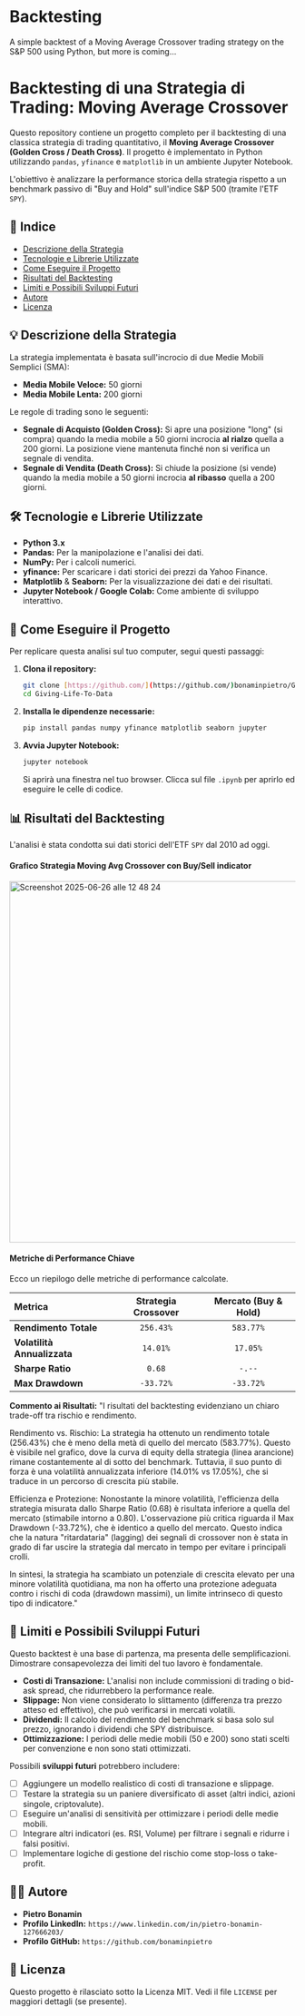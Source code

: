# Backtesting
A simple backtest of a Moving Average Crossover trading strategy on the S&amp;P 500 using Python, but more is coming...

# Backtesting di una Strategia di Trading: Moving Average Crossover

Questo repository contiene un progetto completo per il backtesting di una classica strategia di trading quantitativo, il **Moving Average Crossover (Golden Cross / Death Cross)**. Il progetto è implementato in Python utilizzando `pandas`, `yfinance` e `matplotlib` in un ambiente Jupyter Notebook.

L'obiettivo è analizzare la performance storica della strategia rispetto a un benchmark passivo di "Buy and Hold" sull'indice S&P 500 (tramite l'ETF `SPY`).

## 📜 Indice

- [Descrizione della Strategia](#-descrizione-della-strategia)
- [Tecnologie e Librerie Utilizzate](#-tecnologie-e-librerie-utilizzate)
- [Come Eseguire il Progetto](#-come-eseguire-il-progetto)
- [Risultati del Backtesting](#-risultati-del-backtesting)
- [Limiti e Possibili Sviluppi Futuri](#-limiti-e-possibili-sviluppi-futuri)
- [Autore](#-autore)
- [Licenza](#-licenza)

## 💡 Descrizione della Strategia

La strategia implementata è basata sull'incrocio di due Medie Mobili Semplici (SMA):

-   **Media Mobile Veloce:** 50 giorni
-   **Media Mobile Lenta:** 200 giorni

Le regole di trading sono le seguenti:

-   **Segnale di Acquisto (Golden Cross):** Si apre una posizione "long" (si compra) quando la media mobile a 50 giorni incrocia **al rialzo** quella a 200 giorni. La posizione viene mantenuta finché non si verifica un segnale di vendita.
-   **Segnale di Vendita (Death Cross):** Si chiude la posizione (si vende) quando la media mobile a 50 giorni incrocia **al ribasso** quella a 200 giorni.

## 🛠️ Tecnologie e Librerie Utilizzate

-   **Python 3.x**
-   **Pandas:** Per la manipolazione e l'analisi dei dati.
-   **NumPy:** Per i calcoli numerici.
-   **yfinance:** Per scaricare i dati storici dei prezzi da Yahoo Finance.
-   **Matplotlib** & **Seaborn:** Per la visualizzazione dei dati e dei risultati.
-   **Jupyter Notebook / Google Colab:** Come ambiente di sviluppo interattivo.

## 🚀 Come Eseguire il Progetto

Per replicare questa analisi sul tuo computer, segui questi passaggi:

1.  **Clona il repository:**
    ```bash
    git clone [https://github.com/](https://github.com/)bonaminpietro/Giving-Life-To-Data.git
    cd Giving-Life-To-Data
    ```

2.  **Installa le dipendenze necessarie:**
    ```bash
    pip install pandas numpy yfinance matplotlib seaborn jupyter
    ```

3.  **Avvia Jupyter Notebook:**
    ```bash
    jupyter notebook
    ```
    Si aprirà una finestra nel tuo browser. Clicca sul file `.ipynb` per aprirlo ed eseguire le celle di codice.

## 📊 Risultati del Backtesting

L'analisi è stata condotta sui dati storici dell'ETF `SPY` dal 2010 ad oggi.

#### Grafico Strategia Moving Avg Crossover con Buy/Sell indicator

<img width="637" alt="Screenshot 2025-06-26 alle 12 48 24" src="https://github.com/user-attachments/assets/dbac59df-0c0d-44fd-baac-260bcf61359c" />

#### Metriche di Performance Chiave

Ecco un riepilogo delle metriche di performance calcolate. 

| Metrica | Strategia Crossover | Mercato (Buy & Hold) |
| :--- | :---: | :---: |
| **Rendimento Totale** | `256.43%` | `583.77%` |
| **Volatilità Annualizzata**| `14.01%` | `17.05%` |
| **Sharpe Ratio** | `0.68` | `-.--` |
| **Max Drawdown** | `-33.72%`| `-33.72%` |

**Commento ai Risultati:** 
"I risultati del backtesting evidenziano un chiaro trade-off tra rischio e rendimento.

Rendimento vs. Rischio: La strategia ha ottenuto un rendimento totale (256.43%) che è meno della metà di quello del mercato (583.77%). Questo è visibile nel grafico, dove la curva di equity della strategia (linea arancione) rimane costantemente al di sotto del benchmark. Tuttavia, il suo punto di forza è una volatilità annualizzata inferiore (14.01% vs 17.05%), che si traduce in un percorso di crescita più stabile.

Efficienza e Protezione: Nonostante la minore volatilità, l'efficienza della strategia misurata dallo Sharpe Ratio (0.68) è risultata inferiore a quella del mercato (stimabile intorno a 0.80). L'osservazione più critica riguarda il Max Drawdown (-33.72%), che è identico a quello del mercato. Questo indica che la natura "ritardataria" (lagging) dei segnali di crossover non è stata in grado di far uscire la strategia dal mercato in tempo per evitare i principali crolli.

In sintesi, la strategia ha scambiato un potenziale di crescita elevato per una minore volatilità quotidiana, ma non ha offerto una protezione adeguata contro i rischi di coda (drawdown massimi), un limite intrinseco di questo tipo di indicatore."

## 🧐 Limiti e Possibili Sviluppi Futuri

Questo backtest è una base di partenza, ma presenta delle semplificazioni. Dimostrare consapevolezza dei limiti del tuo lavoro è fondamentale.

-   **Costi di Transazione:** L'analisi non include commissioni di trading o bid-ask spread, che ridurrebbero la performance reale.
-   **Slippage:** Non viene considerato lo slittamento (differenza tra prezzo atteso ed effettivo), che può verificarsi in mercati volatili.
-   **Dividendi:** Il calcolo del rendimento del benchmark si basa solo sul prezzo, ignorando i dividendi che SPY distribuisce.
-   **Ottimizzazione:** I periodi delle medie mobili (50 e 200) sono stati scelti per convenzione e non sono stati ottimizzati.

Possibili **sviluppi futuri** potrebbero includere:

-   [ ] Aggiungere un modello realistico di costi di transazione e slippage.
-   [ ] Testare la strategia su un paniere diversificato di asset (altri indici, azioni singole, criptovalute).
-   [ ] Eseguire un'analisi di sensitività per ottimizzare i periodi delle medie mobili.
-   [ ] Integrare altri indicatori (es. RSI, Volume) per filtrare i segnali e ridurre i falsi positivi.
-   [ ] Implementare logiche di gestione del rischio come stop-loss o take-profit.

## 👨‍💻 Autore

-   **Pietro Bonamin**
-   **Profilo LinkedIn:** `https://www.linkedin.com/in/pietro-bonamin-127666203/`
-   **Profilo GitHub:** `https://github.com/bonaminpietro`

## 📄 Licenza

Questo progetto è rilasciato sotto la Licenza MIT. Vedi il file `LICENSE` per maggiori dettagli (se presente).
